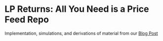 # LP Returns: All You Need is a Price Feed Repo

Implementation, simulations, and derivations of material from our [Blog Post](https://mirror.xyz/0xFc3AC3b65A1a7b08419CC08fa5854Ef48501Fc1F/9LmH5RElbnHkCFez6nqXPhMPZ5_qUHQBnsDYGMIo-nY)

